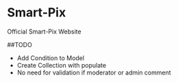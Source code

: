 # Smart-Pix
Official Smart-Pix Website

##TODO
 - Add Condition to Model
 - Create Collection with populate
 - No need for validation if moderator or admin comment
